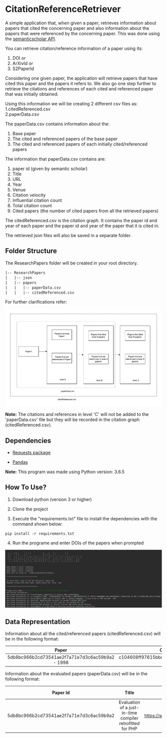 <h1>CitationReferenceRetriever</h1>

A simple application that, when given a paper, retrieves information about papers that cited the concerning paper and also information about the papers that were referenced by the concerning paper. This was done using the [semanticscholar API](http://api.semanticscholar.org/).

You can retrieve citation/reference information of a paper using its:
1. DOI or
2. ArXivId or
3. S2PaperId

Considering one given paper, the application will retrieve papers that have cited this paper and the papers it refers to. We also go one step further to retrieve the citations and references of each cited and referenced paper that was initially obtained. 

Using this information we will be creating 2 different csv files as:<br>
1.citedReferenced.csv<br>
2.paperData.csv

The paperData.csv contains information about the:
1. Base paper
2. The cited and referenced papers of the base paper
3. The cited and referenced papers of each initially cited/referenced papers

The information that paperData.csv contains are:
1. paper id (given by semantic scholar)
2. Title
3. URL
4. Year
5. Venue
6. Citation velocity
7. Influential citation count
8. Total citation count
9. Cited papers (the number of cited papers from all the retrieved papers)

The citedReferenced.csv is the citation graph. It contains the paper id and year of each paper and the paper id and year of the paper that it is cited in.

The retrieved json files will also be saved in a separate folder.

<h2>Folder Structure</h2>

The ResearchPapers folder will be created in your root directory.

````````````````````````````````````
|-- ResearchPapers
|   |-- json
|   |-- papers
|   |   |-- paperData.csv
|   |   |-- citedReferenced.csv

````````````````````````````````````


For further clarifications refer:

![picture](images/info.jpg)

<b>Note:</b> The citations and references in level 'C' will not be added to the 'paperData.csv' file but they will be recorded in the citation graph (citedReferenced.csv).

<h2>Dependencies</h2>

* [Requests package](https://pypi.org/project/requests/)

* [Pandas](https://pandas.pydata.org/pandas-docs/stable/install.html)

<b>Note:</b> This program was made using Python version: 3.6.5

<h2>How To Use?</h2>

1. Download python (version 3 or higher)

2. Clone the project

3. Execute the "requirements.txt" file to install the dependencies with the command shown below:
````````````````````````````````````
pip install -r requirements.txt
````````````````````````````````````
4. Run the programe and enter DOIs of the papers when prompted

![picture](images/cite.png)

<h2>Data Representation</h2>

Information about all the cited/referenced papers (citedReferenced.csv) will be in the following format:

| Paper | Cited Paper|
| :---: | :---: |
|5db8bc966b2cd73541ae2f7a71e7d3c6ac59b9a2 - 1998 |  c104608ff97615bbcd54d70573ea3f838d1e5457  - 2002 |

Information about the evaluated papers (paperData.csv) will be in the following format:

| Paper Id | Title | URL | Year | Venue | CitationVelocity | InfluentialCitationCount | TotalCitationCount | Cited Papers |
| :---: | :---: | :---: | :---: | :---: | :---: | :---: | :---: | :---: | 
| 5db8bc966b2cd73541ae2f7a71e7d3c6ac59b9a2 | Evaluation of a just-in-time compiler retrofitted for PHP | https://www.semanticscholar.org/paper/5db8bc966b2cd73541ae2f7a71e7d3c6ac59b9a2 | 2010 | VEE | 0 | 0 | 5 | 23 |
